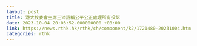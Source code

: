 ```yaml
---
layout: post
title: 港大校委會主席王沛詩稱公平公正處理所有投訴
date: 2023-10-04 20:03:52.000000000 +08:00
link: https://news.rthk.hk/rthk/ch/component/k2/1721480-20231004.htm
categories: rthk
---
```



